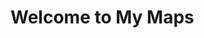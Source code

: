 <!DOCTYPE html>
<html>
<head>
    <title>My Maps</title>
    <link rel="stylesheet" href="assets/style.css">
</head>
<body>
    <h1>Welcome to My Maps</h1>
    <div id="map-container"></div>
</body>
</html>
